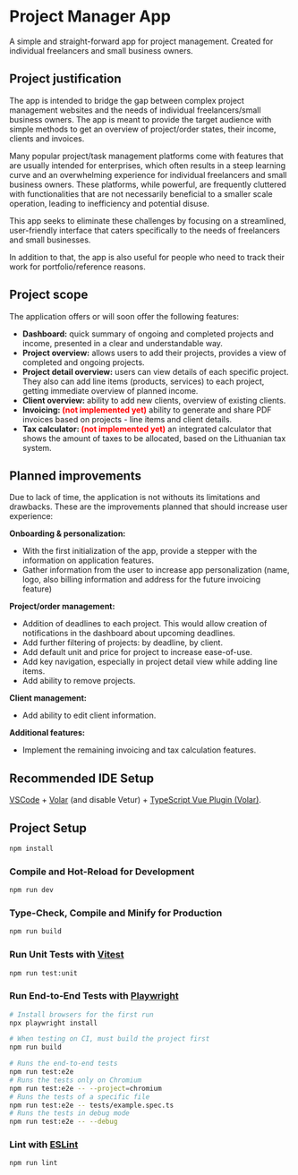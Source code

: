 # Project Manager App

A simple and straight-forward app for project management. Created for individual freelancers and small business owners.

## Project justification

The app is intended to bridge the gap between complex project management websites and the needs of individual freelancers/small business owners. The app is meant to provide the target audience with simple methods to get an overview of project/order states, their income, clients and invoices.

Many popular project/task management platforms come with features that are usually intended for enterprises, which often results in a steep learning curve and an overwhelming experience for individual freelancers and small business owners. These platforms, while powerful, are frequently cluttered with functionalities that are not necessarily beneficial to a smaller scale operation, leading to inefficiency and potential disuse.

This app seeks to eliminate these challenges by focusing on a streamlined, user-friendly interface that caters specifically to the needs of freelancers and small businesses.

In addition to that, the app is also useful for people who need to track their work for portfolio/reference reasons.

## Project scope

The application offers or will soon offer the following features:
- **Dashboard:** quick summary of ongoing and completed projects and income, presented in a clear and understandable way.
- **Project overview:** allows users to add their projects, provides a view of completed and ongoing projects.
- **Project detail overview:** users can view details of each specific project. They also can add line items (products, services) to each project, getting immediate overview of planned income.
- **Client overview:** ability to add new clients, overview of existing clients.
- **Invoicing: <span style="color: red">(not implemented yet)</span>** ability to generate and share PDF invoices based on projects - line items and client details.
- **Tax calculator: <span style="color: red">(not implemented yet)</span>** an integrated calculator that shows the amount of taxes to be allocated, based on the Lithuanian tax system.

## Planned improvements

Due to lack of time, the application is not withouts its limitations and drawbacks. These are the improvements planned that should increase user experience:

**Onboarding & personalization:**
- With the first initialization of the app, provide a stepper with the information on application features.
- Gather information from the user to increase app personalization (name, logo, also billing information and address for the future invoicing feature)

**Project/order management:**
- Addition of deadlines to each project. This would allow creation of notifications in the dashboard about upcoming deadlines.
- Add further filtering of projects: by deadline, by client.
- Add default unit and price for project to increase ease-of-use.
- Add key navigation, especially in project detail view while adding line items.
- Add ability to remove projects.

**Client management:**
- Add ability to edit client information.

**Additional features:**
- Implement the remaining invoicing and tax calculation features.

## Recommended IDE Setup

[VSCode](https://code.visualstudio.com/) + [Volar](https://marketplace.visualstudio.com/items?itemName=Vue.volar) (and disable Vetur) + [TypeScript Vue Plugin (Volar)](https://marketplace.visualstudio.com/items?itemName=Vue.vscode-typescript-vue-plugin).

## Project Setup

```sh
npm install
```

### Compile and Hot-Reload for Development

```sh
npm run dev
```

### Type-Check, Compile and Minify for Production

```sh
npm run build
```

### Run Unit Tests with [Vitest](https://vitest.dev/)

```sh
npm run test:unit
```

### Run End-to-End Tests with [Playwright](https://playwright.dev)

```sh
# Install browsers for the first run
npx playwright install

# When testing on CI, must build the project first
npm run build

# Runs the end-to-end tests
npm run test:e2e
# Runs the tests only on Chromium
npm run test:e2e -- --project=chromium
# Runs the tests of a specific file
npm run test:e2e -- tests/example.spec.ts
# Runs the tests in debug mode
npm run test:e2e -- --debug
```

### Lint with [ESLint](https://eslint.org/)

```sh
npm run lint
```
